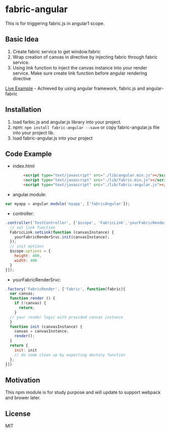 # fabric-angular
This is for triggering fabric.js in angular1 scope.

## Basic Idea
1. Create fabric service to get window.fabric
2. Wrap creation of canvas in directive by injecting fabric through fabric service.
3. Using link function to inject the canvas instance into your render service. Make sure create link function before angular rendering directive

[Live Example](https://qiankunxie.github.io/fabric-angular/example/) - Achieved by using angular framework, fabric.js and angular-fabric

## Installation
1. load farbic.js and angular.js library into your project.
2. npm: `npm install fabric-angular --save` or copy fabric-angular.js file into your project lib.
3. load fabric-angular.js into your project

## Code Example
* index.html
```html
	 	<script type="text/javascript" src="./lib/angular.min.js"></script>
	 	<script type="text/javascript" src="./lib/fabric.min.js"></script>
	 	<script type="text/javascript" src="./lib/fabric-angular.js"></script>
```

* angular.module:
```js
var myapp = angular.module('myapp', ['fabricAngular']);
```

* controller: 
```js
.controller('TestController', ['$scope', 'FabricLink','yourFabricRenderSrvc', function($scope, FabricLink, yourFabricRenderSrvc) {
  // set link function
  FabricLink.setLink(function (canvasInstance) {
    yourFabricRenderSrvc.init(canvasInstance);
  });
  // init options
  $scope.options = {
    height: 400,
    width: 400
  }
}]);
```
* yourFabricRenderSrvc:
```js
.factory('FabricRender', ['fabric', function(fabric){
  var canvas;
  function render () {
    if (!canvas) {
      return;
    }
  // your render logic with provided canvas instance
  }
  function init (canvasInstance) {
    canvas = canvasInstance;
    render();
  }
  return {
    init: init
    // do some clean up by exporting destory function
  };
}])
```

## Motivation
This npm module is for study purpose and will update to support webpack and brower later.

## License
MIT
